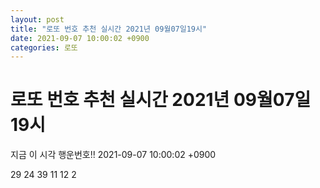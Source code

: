 ```yaml
---
layout: post
title: "로또 번호 추천 실시간 2021년 09월07일19시"
date: 2021-09-07 10:00:02 +0900
categories: 로또
---
```


# 로또 번호 추천 실시간 2021년 09월07일19시

지금 이 시각 행운번호!! 2021-09-07 10:00:02 +0900

 29  24  39  11  12  2 

